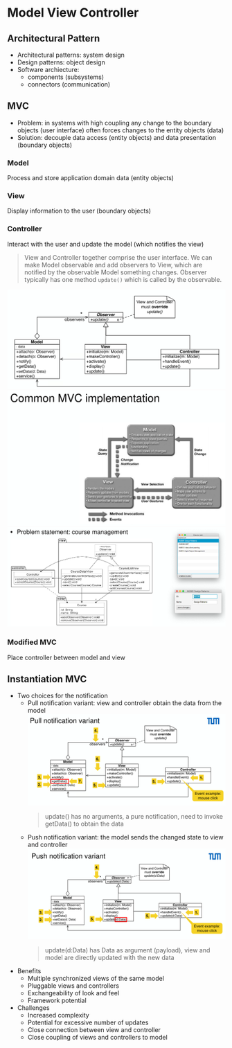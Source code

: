 # Model View Controller

## Architectural Pattern

- Architectural patterns: system design
- Design patterns: object design
- Software archiecture:
  - components (subsystems)
  - connectors (communication)

## MVC

- Problem: in systems with high coupling any change to the boundary objects
  (user interface) often forces changes to the entity objects (data)
- Solution: decouple data access (entity objects) and data presentation
  (boundary objects)

### Model

Process and store application domain data (entity objects)

### View

Display information to the user (boundary objects)

### Controller

Interact with the user and update the model (which notifies the view)

> View and Controller together comprise the user interface. We can make Model observable and add observers to View, which are notified by the observable Model something changes. Observer typically has one method `update()` which is called by the observable.

![mvc](assets/mvc.png)
![mvc-impl](assets/mvc-impl.png)
![mvc-example](assets/mvc-example.png)

### Modified MVC

Place controller between model and view

## Instantiation MVC

- Two choices for the notification
  - Pull notification variant: view and controller obtain the data from the model
    ![pull](assets/pull.png)
    > update() has no arguments, a pure notification, need to invoke getData() to obtain the data
  - Push notification variant: the model sends the changed state to view and controller
    ![push](assets/push.png)
    > update(d:Data) has Data as argument (payload), view and model are directly updated with the new data
- Benefits
  - Multiple synchronized views of the same model
  - Pluggable views and controllers
  - Exchangeability of look and feel
  - Framework potential
- Challenges
  - Increased complexity
  - Potential for excessive number of updates
  - Close connection between view and controller
  - Close coupling of views and controllers to model
